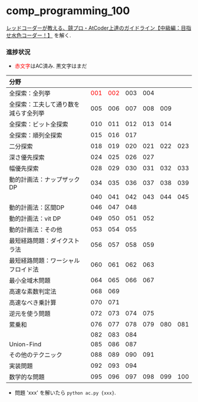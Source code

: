 # comp_programming_100
[レッドコーダーが教える、競プロ・AtCoder上達のガイドライン【中級編：目指せ水色コーダー！】](https://qiita.com/e869120/items/eb50fdaece12be418faa#2-3-%E5%88%86%E9%87%8E%E5%88%A5%E5%88%9D%E4%B8%AD%E7%B4%9A%E8%80%85%E3%81%8C%E8%A7%A3%E3%81%8F%E3%81%B9%E3%81%8D%E9%81%8E%E5%8E%BB%E5%95%8F%E7%B2%BE%E9%81%B8-100-%E5%95%8F) を解く.

### 進捗状況
 - <font color="Red">赤文字</font>はAC済み. 黒文字はまだ

| 分野 |||||||
|:----|:----:|:----:|:----:|:----:|:----:|:----:|
| 全探索：全列挙 | <font color="Red">001</font> | <font color="Red">002</font> | 003 | 004 ||
| 全探索：工夫して通り数を減らす全列挙 | 005 | 006 | 007 | 008 | 009 ||
| 全探索：ビット全探索 | 010 | 011 | 012 | 013 | 014 ||
| 全探索：順列全探索 | 015 | 016 | 017 |||
| 二分探索 | 018 | 019 | 020 | 021 | 022 | 023 |
| 深さ優先探索 | 024 | 025 | 026 | 027 |||
| 幅優先探索 | 028 | 029 | 030 | 031 | 032 | 033 |
| 動的計画法：ナップザックDP | 034 | 035 | 036 | 037 | 038 | 039 |
|| 040 | 041 | 042 | 043 | 044 | 045 |
| 動的計画法：区間DP | 046 | 047 | 048 ||||
| 動的計画法：vit DP | 049 | 050 | 051 | 052 |||
| 動的計画法：その他 | 053 | 054 | 055 ||||
| 最短経路問題：ダイクストラ法 | 056 | 057 | 058 | 059 |||
| 最短経路問題：ワーシャルフロイド法 | 060 | 061 | 062 | 063 |||
| 最小全域木問題 | 064 | 065 | 066 | 067 |||
| 高速な素数判定法 | 068 | 069 |||||
| 高速なべき乗計算 | 070 | 071 |||||
| 逆元を使う問題 | 072 | 073 | 074 | 075 |||
| 累乗和 | 076 | 077 | 078 | 079 | 080 | 081 |
|| 082 | 083 | 084 ||||
| Union-Find | 085 | 086 | 087 ||||
| その他のテクニック | 088 | 089 | 090 | 091 |||
| 実装問題 | 092 | 093 | 094 ||||
| 数学的な問題 | 095 | 096 | 097 | 098 | 099 | 100 |

 - 問題 'xxx' を解いたら `python ac.py {xxx}`.